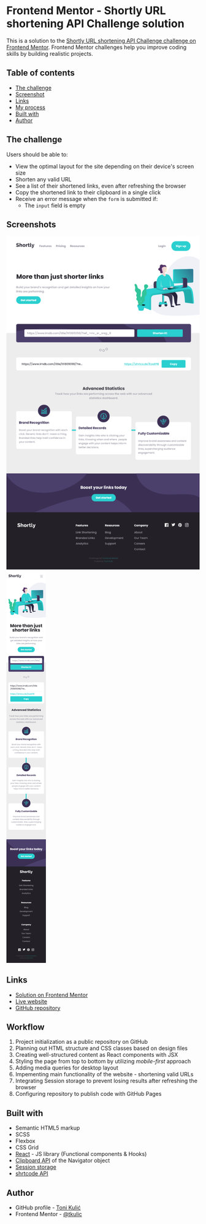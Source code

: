 # Frontend Mentor - Shortly URL shortening API Challenge solution

This is a solution to the [Shortly URL shortening API Challenge challenge on Frontend Mentor](https://www.frontendmentor.io/challenges/url-shortening-api-landing-page-2ce3ob-G). Frontend Mentor challenges help you improve coding skills by building realistic projects.

## Table of contents

-   [The challenge](#the-challenge)
-   [Screenshot](#screenshot)
-   [Links](#links)
-   [My process](#my-process)
-   [Built with](#built-with)
-   [Author](#author)

## The challenge

Users should be able to:

-   View the optimal layout for the site depending on their device's screen size
-   Shorten any valid URL
-   See a list of their shortened links, even after refreshing the browser
-   Copy the shortened link to their clipboard in a single click
-   Receive an error message when the `form` is submitted if:
    -   The `input` field is empty

## Screenshots

![Desktop layout](./screenshots/Screenshot_desktop.png)
![Mobile layout](./screenshots/Screenshot_mobile.png)

## Links

-   [Solution on Frontend Mentor](https://your-solution-url.com)
-   [Live website](http://tkulic.github.io/url-shorty)
-   [GitHub repository](https://github.com/tkulic/url-shorty)

## Workflow

1. Project initialization as a public repository on GitHub
2. Planning out HTML structure and CSS classes based on design files
3. Creating well-structured content as React components with JSX
4. Styling the page from top to bottom by utilizing _mobile-first_ approach
5. Adding media queries for desktop layout
6. Impementing main functionality of the website - shortening valid URLs
7. Integrating Session storage to prevent losing results after refreshing the browser
8. Configuring repository to publish code with GitHub Pages

## Built with

-   Semantic HTML5 markup
-   SCSS
-   Flexbox
-   CSS Grid
-   [React](https://reactjs.org/) - JS library (Functional components & Hooks)
-   [Clipboard API](https://developer.mozilla.org/en-US/docs/Web/API/Clipboard_API) of the Navigator object
-   [Session storage](https://developer.mozilla.org/en-US/docs/Web/API/Window/sessionStorage)
-   [shrtcode API](https://shrtco.de/docs/)

## Author

-   GitHub profile - [Toni Kulić](https://github.com/tkulic)
-   Frontend Mentor - [@tkulic](https://www.frontendmentor.io/profile/tkulic)
